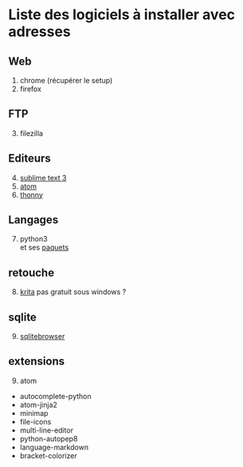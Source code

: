 # Liste des logiciels à installer avec adresses

## Web

1. chrome (récupérer le setup)
2. firefox

## FTP

3. filezilla

## Editeurs

4. [sublime text 3](https://www.sublimetext.com/3)
5. [atom](https://atom.io)
6. [thonny](https://github.com/thonny/thonny/releases/download/v3.2.6/thonny-3.2.6.exe)

## Langages

7. python3\
    et ses [paquets](requirements.txt)

## retouche

8. [krita](https://download.kde.org/stable/krita/) pas gratuit sous windows ?

## sqlite

9. [sqlitebrowser](https://sqlitebrowser.org/dl/)

## extensions

9. atom
  * autocomplete-python
  * atom-jinja2
  * minimap
  * file-icons
  * multi-line-editor
  * python-autopep8
  * language-markdown
  * bracket-colorizer
